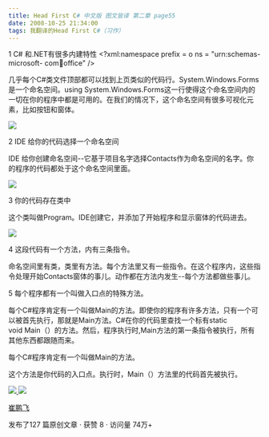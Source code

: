 ```yaml
---
title: Head First C# 中文版 图文皆译 第二章 page55
date: 2008-10-25 21:34:00
tags: 我翻译的Head First C#（习作）
---
```

1 C#  和.NET有很多内建特性  <?xml:namespace prefix = o ns = "urn:schemas-microsoft-
com:office:office" />

几乎每个C#类文件顶部都可以找到上页类似的代码行。System.Windows.Forms是一个命名空间。using
System.Windows.Forms这一行使得这个命名空间内的一切在你的程序中都是可用的。在我们的情况下，这个命名空间有很多可视化元素，比如按钮和窗体。

![](https://p-blog.csdn.net/images/p_blog_csdn_net/cuipengfei1/EntryImages/20081025/%E6%88%AA%E5%9B%BE00.jpg)

2 IDE  给你的代码选择一个命名空间

IDE  给你创建命名空间--它基于项目名字选择Contacts作为命名空间的名字。你的程序的代码都处于这个命名空间里面。

![](https://p-blog.csdn.net/images/p_blog_csdn_net/cuipengfei1/EntryImages/20081025/%E6%88%AA%E5%9B%BE01.jpg)

3  你的代码存在类中

这个类叫做Program。IDE创建它，并添加了开始程序和显示窗体的代码进去。

![](https://p-blog.csdn.net/images/p_blog_csdn_net/cuipengfei1/EntryImages/20081025/%E6%88%AA%E5%9B%BE02.jpg)

4  这段代码有一个方法，内有三条指令。

命名空间里有类，类里有方法。每个方法里又有一些指令。在这个程序内，这些指令处理开始Contacts窗体的事儿。动作都在方法内发生--每个方法都做些事儿。

5  每个程序都有一个叫做入口点的特殊方法。

每个C#程序肯定有一个叫做Main的方法。即使你的程序有许多方法，只有一个可以被首先执行，那就是Main方法。C#在你的代码里查找一个标有static
void Main（）的方法。然后，程序执行时,Main方法的第一条指令被执行，所有其他东西都跟随而来。

每个C#程序肯定有一个叫做Main的方法。

这个方法是你代码的入口点。执行时，Main（）方法里的代码首先被执行。



[ ![](https://profile.csdnimg.cn/5/2/5/3_cuipengfei1)
![](https://g.csdnimg.cn/static/user-reg-year/1x/11.png)
](https://blog.csdn.net/cuipengfei1)

[ 崔鹏飞 ](https://blog.csdn.net/cuipengfei1)

发布了127 篇原创文章  ·  获赞 8  ·  访问量 74万+

